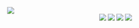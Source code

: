 
<img src="https://capsule-render.vercel.app/api?type=waving&color=auto&height=300&section=header&text=cloudydust%20github&fontSize=90" />



<div align="center">
	<img src="https://img.shields.io/badge/Django-#092E20?style=flat&logo=Django&logoColor=white" />
	<img src="https://img.shields.io/badge/HTML5-E34F26?style=flat&logo=HTML5&logoColor=white" />
	<img src="https://img.shields.io/badge/CSS3-1572B6?style=flat&logo=CSS3&logoColor=white"/>
<img src="https://img.shields.io/badge/AmazonAWS-#232F3E?style=flat&logo=AmazonAWS&logoColor=white"/>

</div>

<!--



**cloudydust/cloudydust** is a ✨ _special_ ✨ repository because its `README.md` (this file) appears on your GitHub profile.

Here are some ideas to get you started:

- 🔭 I’m currently working on ...
- 🌱 I’m currently learning ...
- 👯 I’m looking to collaborate on ...
- 🤔 I’m looking for help with ...
- 💬 Ask me about ...
- 📫 How to reach me: ...
- 😄 Pronouns: ...
- ⚡ Fun fact: ...
-->

